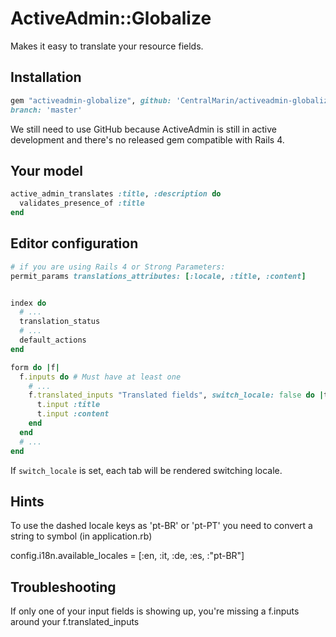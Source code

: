 # ActiveAdmin::Globalize
Makes it easy to translate your resource fields.

## Installation

```ruby
gem "activeadmin-globalize", github: 'CentralMarin/activeadmin-globalize',
branch: 'master'
```
We still need to use GitHub because ActiveAdmin is still in active development
and there's no released gem compatible with Rails 4.

## Your model

```ruby
active_admin_translates :title, :description do
  validates_presence_of :title
end
```
## Editor configuration

```ruby
# if you are using Rails 4 or Strong Parameters:
permit_params translations_attributes: [:locale, :title, :content]


index do
  # ...
  translation_status
  # ...
  default_actions
end

form do |f|
  f.inputs do # Must have at least one
    # ...
    f.translated_inputs "Translated fields", switch_locale: false do |t|
      t.input :title
      t.input :content
    end
  end
  # ...
end
```
If `switch_locale` is set, each tab will be rendered switching locale.

## Hints

To use the dashed locale keys as 'pt-BR' or 'pt-PT' you need to convert a string
to symbol (in application.rb)

  config.i18n.available_locales = [:en, :it, :de, :es, :"pt-BR"]

## Troubleshooting
If only one of your input fields is showing up, you're missing a f.inputs around your f.translated_inputs

